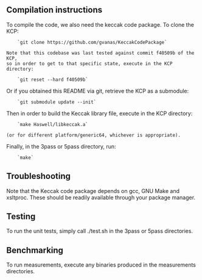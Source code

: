 ## Compilation instructions

To compile the code, we also need the keccak code package. To clone the KCP:

        `git clone https://github.com/gvanas/KeccakCodePackage`

    Note that this codebase was last tested against commit f40509b of the KCP,
    so in order to get to that specific state, execute in the KCP directory:

        `git reset --hard f40509b`

Or if you obtained this README via git, retrieve the KCP as a submodule:

        `git submodule update --init`

Then in order to build the Keccak library file, execute in the KCP directory:

        `make Haswell/libkeccak.a`

    (or for different platform/generic64, whichever is appropriate).

Finally, in the 3pass or 5pass directory, run:

        `make`

## Troubleshooting

Note that the Keccak code package depends on gcc, GNU Make and xsltproc.
These should be readily available through your package manager.

## Testing

To run the unit tests, simply call ./test.sh in the 3pass or 5pass directories.

## Benchmarking

To run measurements, execute any binaries produced in the measurements directories.
